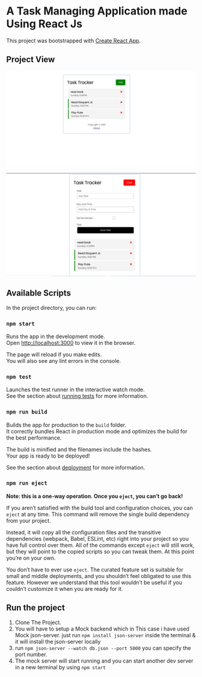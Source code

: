 # A Task Managing Application made Using React Js

This project was bootstrapped with [Create React App](https://github.com/facebook/create-react-app).

## Project View

![image1](https://github.com/someshium/taskmanagerapp/blob/master/image1.PNG
)


![image2](https://github.com/someshium/taskmanagerapp/blob/master/image2.PNG
)


## Available Scripts

In the project directory, you can run:

### `npm start`

Runs the app in the development mode.\
Open [http://localhost:3000](http://localhost:3000) to view it in the browser.

The page will reload if you make edits.\
You will also see any lint errors in the console.

### `npm test`

Launches the test runner in the interactive watch mode.\
See the section about [running tests](https://facebook.github.io/create-react-app/docs/running-tests) for more information.

### `npm run build`

Builds the app for production to the `build` folder.\
It correctly bundles React in production mode and optimizes the build for the best performance.

The build is minified and the filenames include the hashes.\
Your app is ready to be deployed!

See the section about [deployment](https://facebook.github.io/create-react-app/docs/deployment) for more information.

### `npm run eject`

**Note: this is a one-way operation. Once you `eject`, you can’t go back!**

If you aren’t satisfied with the build tool and configuration choices, you can `eject` at any time. This command will remove the single build dependency from your project.

Instead, it will copy all the configuration files and the transitive dependencies (webpack, Babel, ESLint, etc) right into your project so you have full control over them. All of the commands except `eject` will still work, but they will point to the copied scripts so you can tweak them. At this point you’re on your own.

You don’t have to ever use `eject`. The curated feature set is suitable for small and middle deployments, and you shouldn’t feel obligated to use this feature. However we understand that this tool wouldn’t be useful if you couldn’t customize it when you are ready for it.

## Run the project
1. Clone The Project.
2. You will have to setup a Mock backend which in This case i have used Mock json-server. just run `npm install json-server` inside the terminal &
it will install the json-server locally
3. run `npm json-server --watch db.json --port 5000` you can specify the port number.
4.  The mock server will start running and you can start another dev server in a new terminal by using `npm start`



